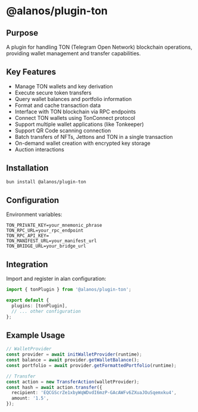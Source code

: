 # @alanos/plugin-ton

## Purpose

A plugin for handling TON (Telegram Open Network) blockchain operations, providing wallet management and transfer capabilities.

## Key Features

- Manage TON wallets and key derivation
- Execute secure token transfers
- Query wallet balances and portfolio information
- Format and cache transaction data
- Interface with TON blockchain via RPC endpoints
- Connect TON wallets using TonConnect protocol
- Support multiple wallet applications (like Tonkeeper)
- Support QR Code scanning connection
- Batch transfers of NFTs, Jettons and TON in a single transaction
- On-demand wallet creation with encrypted key storage
- Auction interactions

## Installation

```bash
bun install @alanos/plugin-ton
```

## Configuration

Environment variables:

```env
TON_PRIVATE_KEY=your_mnemonic_phrase
TON_RPC_URL=your_rpc_endpoint
TON_RPC_API_KEY=
TON_MANIFEST_URL=your_manifest_url
TON_BRIDGE_URL=your_bridge_url
```

## Integration

Import and register in alan configuration:

```typescript
import { tonPlugin } from '@alanos/plugin-ton';

export default {
  plugins: [tonPlugin],
  // ... other configuration
};
```

## Example Usage

```typescript
// WalletProvider
const provider = await initWalletProvider(runtime);
const balance = await provider.getWalletBalance();
const portfolio = await provider.getFormattedPortfolio(runtime);

// Transfer
const action = new TransferAction(walletProvider);
const hash = await action.transfer({
  recipient: 'EQCGScrZe1xbyWqWDvdI6mzP-GAcAWFv6ZXuaJOuSqemxku4',
  amount: '1.5',
});
```
